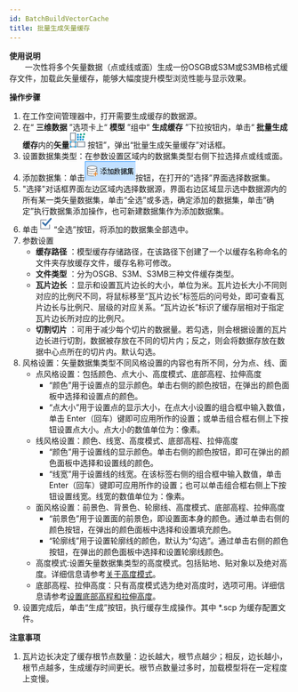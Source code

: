 ```yaml
---
id: BatchBuildVectorCache
title: 批量生成矢量缓存
---
```

**使用说明**  
　　一次性将多个矢量数据（点或线或面）生成一份OSGB或S3M或S3MB格式缓存文件，加载此矢量缓存，能够大幅度提升模型浏览性能与显示效果。

**操作步骤**

  1. 在工作空间管理器中，打开需要生成缓存的数据源。
  2. 在“ **三维数据** ”选项卡上“ **模型** ”组中“ **生成缓存** ”下拉按钮内，单击“ **批量生成缓存**内的**矢量**![](../img/MultyVectorCacheBuilder.png) 按钮”，弹出“批量生成矢量缓存”对话框。
  3. 设置数据集类型：在参数设置区域内的数据集类型右侧下拉选择点或线或面。
  4. 添加数据集：单击![](../img/AddDataset.png)按钮，在打开的“选择”界面选择数据集。
  5. "选择"对话框界面左边区域内选择数据源，界面右边区域显示选中数据源内的所有某一类矢量数据集，单击“全选”或多选，确定添加的数据集，单击“确定”执行数据集添加操作，也可新建数据集作为添加数据集。
  6. 单击![](../img/choose.png)“全选”按钮，将添加的数据集全部选中。
  7. 参数设置 
       * **缓存路径** ：模型缓存存储路径，在该路径下创建了一个以缓存名称命名的文件夹存放缓存文件，缓存名称可修改。
       * **文件类型** ：分为OSGB、S3M、S3MB三种文件缓存类型。
       * **瓦片边长** ：显示和设置瓦片边长的大小，单位为米。瓦片边长大小不同则对应的比例尺不同，将鼠标移至“瓦片边长”标签后的问号处，即可查看瓦片边长与比例尺、层级的对应关系。“瓦片边长”标识了缓存层相对于指定瓦片边长所对应的比例尺。
       * **切割切片** ：可用于减少每个切片的数据量。若勾选，则会根据设置的瓦片边长进行切割，数据被存放在不同的切片内；反之，则会将数据存放在数据中心点所在的切片内。默认勾选。
  8. 风格设置：矢量数据集类型不同风格设置的内容也有所不同，分为点、线、面 
      * 点风格设置：包括颜色、点大小、高度模式、底部高程、拉伸高度 
        * “颜色”用于设置点的显示颜色。单击右侧的颜色按钮，在弹出的颜色面板中选择和设置点的颜色。
        * “点大小”用于设置点的显示大小，在点大小设置的组合框中输入数值，单击 Enter（回车）键即可应用所作的设置；或单击组合框右侧上下按钮设置点大小。点大小的数值单位为：像素。
     * 线风格设置：颜色、线宽、高度模式、底部高程、拉伸高度 
        * “颜色”用于设置线的显示颜色。单击右侧的颜色按钮，即可在弹出的颜色面板中选择和设置线的颜色。
        * “线宽”用于设置线的线宽。在该标签右侧的组合框中输入数值，单击 Enter（回车）键即可应用所作的设置；也可以单击组合框右侧上下按钮设置线宽。线宽的数值单位为：像素。
     * 面风格设置：前景色、背景色、轮廓线、高度模式、底部高程、拉伸高度 
        * “前景色”用于设置面的前景色，即设置面本身的颜色。通过单击右侧的颜色按钮，在弹出的颜色面板中选择和设置填充颜色。
        * “轮廓线”用于设置轮廓线的颜色，默认为“勾选”。通过单击右侧的颜色按钮，在弹出的颜色面板中选择和设置轮廓线颜色。
     * 高度模式:设置矢量数据集类型的高度模式。包括贴地、贴对象以及绝对高度。详细信息请参考[关于高度模式](../../AdvancedLayserSetting/AboutAltitudeMode)。
     * 底部高程、拉伸高度：只有高度模式选为绝对高度时，选项可用。详细信息请参考[设置底部高程和拉伸高度](../../AdvancedLayserSetting/SettingHeight)。
  9. 设置完成后，单击“生成”按钮，执行缓存生成操作。其中 *.scp 为缓存配置文件。

**注意事项**

  1. 瓦片边长决定了缓存根节点数量：边长越大，根节点越少；相反，边长越小，根节点越多，生成缓存时间更长。根节点数量过多时，加载模型将在一定程度上变慢。

 

